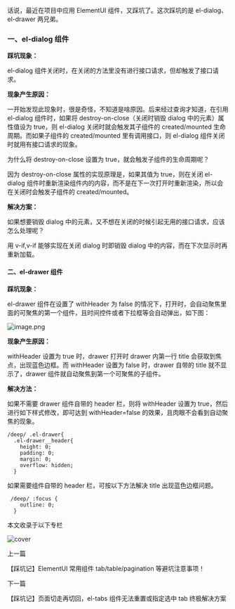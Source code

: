 <!---->

<!---->

<!---->

<!---->

话说，最近在项目中应用 ElementUI 组件，又踩坑了。这次踩坑的是 el-dialog、el-drawer 两兄弟。

### 一、el-dialog 组件

**踩坑现象：**

el-dialog 组件关闭时，在关闭的方法里没有进行接口请求，但却触发了接口请求。

**现象产生原因：**

一开始发现此现象时，很是奇怪，不知道是啥原因。后来经过查询才知道，在引用 el-dialog 组件时，如果将 destroy-on-close（关闭时销毁 dialog 中的元素）属性值设为 true，则 el-dialog 关闭时就会触发其子组件的 created/mounted 生命周期。而如果子组件的 created/mounted 里有调用接口，则 el-dialog 组件关闭时就用有接口请求的现象。

为什么将 destroy-on-close 设置为 true，就会触发子组件的生命周期呢？

因为 destroy-on-close 属性的实现原理是，如果其值为 true，则在关闭 el-dialog 组件时重新渲染组件内的内容，而不是在下一次打开时重新渲染，所以会在关闭时会触发子组件的 created/mounted。

**解决方案：**

如果想要销毁 dialog 中的元素，又不想在关闭的时候引起无用的接口请求，应该怎么处理呢？

用 v-if,v-if 能够实现在关闭 dialog 时即销毁 dialog 中的内容，而在下次显示时再重新加载。

#### 二、el-drawer 组件

**踩坑现象：**

el-drawer 组件在设置了 withHeader 为 false 的情况下，打开时，会自动聚焦里面的可聚焦的第一个组件，且时间控件或者下拉框等会自动弹出，如下图：

![image.png](https://p9-juejin.byteimg.com/tos-cn-i-k3u1fbpfcp/de35248913b84294a0faf50a1fd4d167~tplv-k3u1fbpfcp-jj-mark:3024:0:0:0:q75.awebp#?w=759\&h=298\&s=15116\&e=png\&b=ffffff)

**现象产生原因：**

withHeader 设置为 true 时，drawer 打开时 drawer 内第一行 title 会获取到焦点，出现蓝色边框。而 withHeader 设置为 false 时，drawer 自带的 title 就不显示了，drawer 组件就自动聚焦到第一个可聚焦的子组件。

**解决方法：**

如果不需要 drawer 组件自带的 header 栏，则将 withHeader 设置为 true，然后进行如下样式修改，即可达到 withHeader=false 的效果，且肉眼不会看到自动聚焦的现象。

```
/deep/ .el-drawer{
  .el-drawer__header{
    height: 0;
    padding: 0;
    margin: 0;
    overflow: hidden;
  }
```

如果需要组件自带的 header 栏，可按以下方法解决 title 出现蓝色边框问题。

```
 /deep/ :focus {
    outline: 0;
  }
```

本文收录于以下专栏

![cover](https://p6-juejin.byteimg.com/tos-cn-i-k3u1fbpfcp/1488fc26642b448eacd1d530d9e3f798~tplv-k3u1fbpfcp-jj:120:90:0:0:q75.avis)

<!---->

上一篇

【踩坑记】ElementUI 常用组件 tab/table/pagination 等避坑注意事项！

下一篇

【踩坑记】页面切走再切回，el-tabs 组件无法重置或指定选中 tab 终极解决方案
